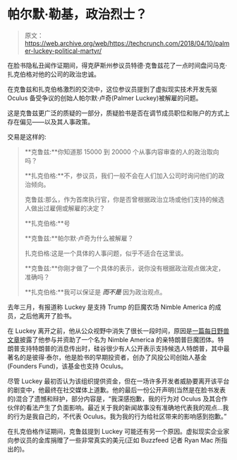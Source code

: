# 帕尔默·勒基，政治烈士？

> 原文：<https://web.archive.org/web/https://techcrunch.com/2018/04/10/palmer-luckey-political-martyr/>

在脸书隐私丑闻作证期间，得克萨斯州参议员特德·克鲁兹花了一点时间盘问马克·扎克伯格对他的公司的政治忠诚。

在克鲁兹和扎克伯格激烈的交流中，这位参议员提到了虚拟现实技术开发先驱 Oculus 备受争议的创始人帕尔默·卢奇(Palmer Luckey)被解雇的问题。

这是克鲁兹更广泛的质疑的一部分，质疑脸书是否在调节成员职位和账户的方式上存在偏见——以及其人事政策。

交易是这样的:

> **克鲁兹:**你知道那 15000 到 20000 个从事内容审查的人的政治取向吗？
> 
> **扎克伯格:**不，参议员，我们一般不会在人们加入公司时询问他们的政治倾向。
> 
> 克鲁兹:那么，作为首席执行官，你是否曾根据政治立场或他们支持的候选人做出过雇佣或解雇的决定？
> 
> **扎克伯格:**号
> 
> **克鲁兹:**帕尔默·卢奇为什么被解雇？
> 
> 扎克伯格:这是一个具体的人事问题，似乎不适合在这里谈。
> 
> **克鲁兹:**你刚才做了一个具体的表示，说你没有根据政治观点做决定，准确吗？
> 
> **扎克伯格:**我可以保证是 ***而不是*** 因为政治观点。

去年三月，有报道称 Luckey 是支持 Trump 的巨魔农场 Nimble America 的成员，之后他离开了脸书。

在 Luckey 离开之前，他从公众视野中消失了很长一段时间，原因是[一篇每日野兽文章](https://web.archive.org/web/20221207070333/http://www.thedailybeast.com/articles/2016/09/22/palmer-luckey-the-facebook-billionaire-secretly-funding-trump-s-meme-machine.html)披露了他参与并资助了一个名为 Nimble America 的亲特朗普巨魔团体。特朗普支持特朗普的消息传出时，硅谷很少有人公开表示支持候选人特朗普，其中最著名的是彼得·泰尔，他是脸书的早期投资者，创办了风投公司创始人基金(Founders Fund)，该基金也支持 Oculus。

尽管 Luckey 最初否认为该组织提供资金，但在一场许多开发者威胁要离开该平台的剧变中，他最终在社交媒体上道歉。他的最后一份公开声明(当然是在脸书发表的)混合了遗憾和辩护，部分内容是，“我深感抱歉，我的行为对 Oculus 及其合作伙伴的看法产生了负面影响。最近关于我的新闻故事没有准确地代表我的观点…我的行为是我自己的，不代表 Oculus。我为我的行为给社区带来的影响感到抱歉。”

在扎克伯格作证期间，克鲁兹提到 Luckey 可能还有另一个原因。虚拟现实企业家向参议员的金库捐赠了一些非常真实的美元(正如 Buzzfeed 记者 Ryan Mac 所指出的)。